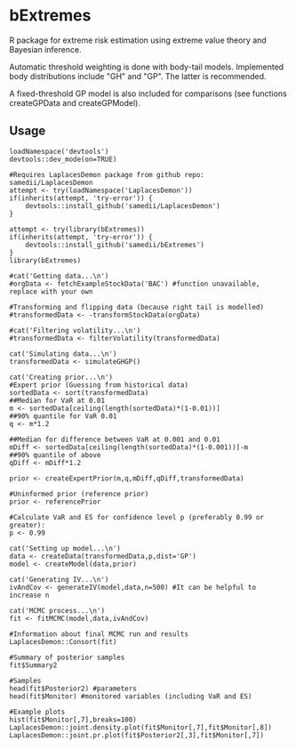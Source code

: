 # bExtremes
R package for extreme risk estimation using extreme value theory and Bayesian inference.

Automatic threshold weighting is done with body-tail models. Implemented body distributions include "GH" and "GP". The latter is recommended.

A fixed-threshold GP model is also included for comparisons (see functions createGPData and createGPModel).

## Usage

    loadNamespace('devtools')
    devtools::dev_mode(on=TRUE)
    
    #Requires LaplacesDemon package from github repo: samedii/LaplacesDemon
    attempt <- try(loadNamespace('LaplacesDemon'))
    if(inherits(attempt, 'try-error')) {
        devtools::install_github('samedii/LaplacesDemon')
    }
    
    attempt <- try(library(bExtremes))
    if(inherits(attempt, 'try-error')) {
        devtools::install_github('samedii/bExtremes')
    }
    library(bExtremes)
    
    #cat('Getting data...\n')
    #orgData <- fetchExampleStockData('BAC') #function unavailable, replace with your own
    
    #Transforming and flipping data (because right tail is modelled)
    #transformedData <- -transformStockData(orgData)
    
    #cat('Filtering volatility...\n')
    #transformedData <- filterVolatility(transformedData)
    
    cat('Simulating data...\n')
    transformedData <- simulateGHGP()
    
    cat('Creating prior...\n')
    #Expert prior (Guessing from historical data)
    sortedData <- sort(transformedData)
    ##Median for VaR at 0.01
    m <- sortedData[ceiling(length(sortedData)*(1-0.01))]
    ##90% quantile for VaR 0.01
    q <- m*1.2
    
    ##Median for difference between VaR at 0.001 and 0.01
    mDiff <- sortedData[ceiling(length(sortedData)*(1-0.001))]-m
    ##90% quantile of above
    qDiff <- mDiff*1.2
    
    prior <- createExpertPrior(m,q,mDiff,qDiff,transformedData)
    
    #Uninformed prior (reference prior)
    prior <- referencePrior
    
    #Calculate VaR and ES for confidence level p (preferably 0.99 or greater):
    p <- 0.99
    
    cat('Setting up model...\n')
    data <- createData(transformedData,p,dist='GP')
    model <- createModel(data,prior)
    
    cat('Generating IV...\n')
    ivAndCov <- generateIV(model,data,n=500) #It can be helpful to increase n
    
    cat('MCMC process...\n')
    fit <- fitMCMC(model,data,ivAndCov)
    
    #Information about final MCMC run and results
    LaplacesDemon::Consort(fit)
    
    #Summary of posterior samples
    fit$Summary2
    
    #Samples
    head(fit$Posterior2) #parameters
    head(fit$Monitor) #monitored variables (including VaR and ES)
    
    #Example plots
    hist(fit$Monitor[,7],breaks=100)
    LaplacesDemon::joint.density.plot(fit$Monitor[,7],fit$Monitor[,8])
    LaplacesDemon::joint.pr.plot(fit$Posterior2[,3],fit$Monitor[,7])
